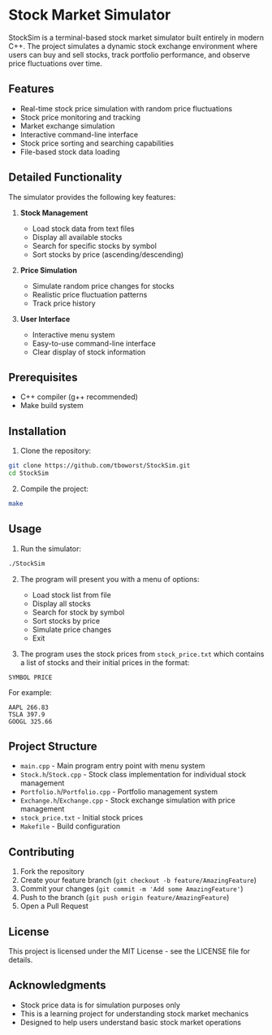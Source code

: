 # Stock Market Simulator

StockSim is a terminal-based stock market simulator built entirely in modern C++. The project simulates a dynamic stock exchange environment where users can buy and sell stocks, track portfolio performance, and observe price fluctuations over time. 

## Features

- Real-time stock price simulation with random price fluctuations
- Stock price monitoring and tracking
- Market exchange simulation
- Interactive command-line interface
- Stock price sorting and searching capabilities
- File-based stock data loading

## Detailed Functionality

The simulator provides the following key features:

1. **Stock Management**
   - Load stock data from text files
   - Display all available stocks
   - Search for specific stocks by symbol
   - Sort stocks by price (ascending/descending)

2. **Price Simulation**
   - Simulate random price changes for stocks
   - Realistic price fluctuation patterns
   - Track price history

3. **User Interface**
   - Interactive menu system
   - Easy-to-use command-line interface
   - Clear display of stock information

## Prerequisites

- C++ compiler (g++ recommended)
- Make build system

## Installation

1. Clone the repository:
```bash
git clone https://github.com/tboworst/StockSim.git
cd StockSim
```

2. Compile the project:
```bash
make
```

## Usage

1. Run the simulator:
```bash
./StockSim
```

2. The program will present you with a menu of options:
   - Load stock list from file
   - Display all stocks
   - Search for stock by symbol
   - Sort stocks by price
   - Simulate price changes
   - Exit

3. The program uses the stock prices from `stock_price.txt` which contains a list of stocks and their initial prices in the format:
```
SYMBOL PRICE
```

For example:
```
AAPL 266.83
TSLA 397.9
GOOGL 325.66
```

## Project Structure

- `main.cpp` - Main program entry point with menu system
- `Stock.h`/`Stock.cpp` - Stock class implementation for individual stock management
- `Portfolio.h`/`Portfolio.cpp` - Portfolio management system
- `Exchange.h`/`Exchange.cpp` - Stock exchange simulation with price management
- `stock_price.txt` - Initial stock prices
- `Makefile` - Build configuration

## Contributing

1. Fork the repository
2. Create your feature branch (`git checkout -b feature/AmazingFeature`)
3. Commit your changes (`git commit -m 'Add some AmazingFeature'`)
4. Push to the branch (`git push origin feature/AmazingFeature`)
5. Open a Pull Request

## License

This project is licensed under the MIT License - see the LICENSE file for details.

## Acknowledgments

- Stock price data is for simulation purposes only
- This is a learning project for understanding stock market mechanics
- Designed to help users understand basic stock market operations 
